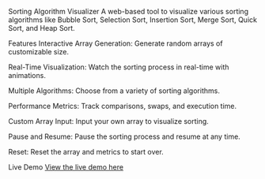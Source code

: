 Sorting Algorithm Visualizer
A web-based tool to visualize various sorting algorithms like Bubble Sort, Selection Sort, Insertion Sort, Merge Sort, Quick Sort, and Heap Sort.

Features
Interactive Array Generation: Generate random arrays of customizable size.

Real-Time Visualization: Watch the sorting process in real-time with animations.

Multiple Algorithms: Choose from a variety of sorting algorithms.

Performance Metrics: Track comparisons, swaps, and execution time.

Custom Array Input: Input your own array to visualize sorting.

Pause and Resume: Pause the sorting process and resume at any time.

Reset: Reset the array and metrics to start over.

Live Demo
[View the live demo here](https://sameonall.github.io/sorting-visualizer)

